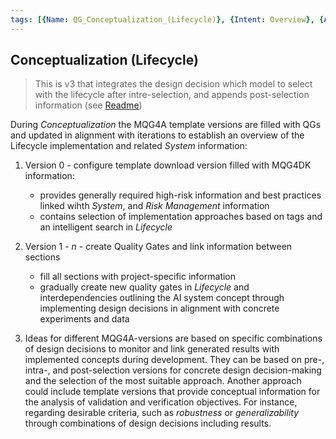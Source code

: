 ```yaml
---
tags: [{Name: QG_Conceptualization_(Lifecycle)}, {Intent: Overview}, {Applicability: GenericAILifecycle}, {Usage Example: default_highrisk}]
---
```


## Conceptualization (Lifecycle)

> This is v3 that integrates the design decision which model to select with the lifecycle after intre-selection, and appends post-selection information (see [Readme](../../../../README.md#mqg4application-simulated-for-segmentation-model-selection))

During *Conceptualization* the MQG4A template versions are filled with QGs and updated in alignment with iterations to establish an overview of the Lifecycle implementation and related *System* information:

1. Version 0 - configure template download version filled with MQG4DK information:
    - provides generally required high-risk information and best practices linked wihth *System*, and *Risk Management* information
    - contains selection of implementation approaches based on tags and an intelligent search in *Lifecycle*

2. Version 1 - *n* - create Quality Gates and link information between sections
    - fill all sections with project-specific information
    - gradually create new quality gates in *Lifecycle* and interdependencies outlining the AI system concept through implementing design decisions in alignment with concrete experiments and data 

3. Ideas for different MQG4A-versions are based on specific combinations of design decisions to monitor and link generated results with implemented concepts during development. They can be based on pre-, intra-, and post-selection versions for concrete design decision-making and the selection of the most suitable approach. 
Another approach could include template versions that provide conceptual information for the analysis of validation and verification objectives. For instance, regarding desirable criteria, such as *robustness* or *generalizability* through combinations of design decisions including results.